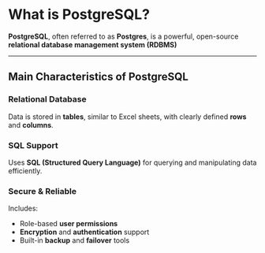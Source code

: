 # What is PostgreSQL?

**PostgreSQL**, often referred to as **Postgres**, is a powerful, open-source **relational database management system (RDBMS)**

---

## Main Characteristics of PostgreSQL

### Relational Database 
Data is stored in **tables**, similar to Excel sheets, with clearly defined **rows** and **columns**.

### SQL Support  
Uses **SQL (Structured Query Language)** for querying and manipulating data efficiently.

### Secure & Reliable  
Includes:  
- Role-based **user permissions** 
- **Encryption** and **authentication** support  
- Built-in **backup** and **failover** tools
